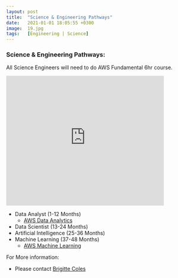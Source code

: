 ```yaml
---
layout: post
title:  "Science & Engineering Pathways"
date:   2021-01-01 18:05:55 +0300
image:  19.jpg
tags:   [Engineering | Science]
---
```

### Science & Engineering Pathways:
All Science Engineers will need to do AWS Fundamental 6hr course.

<div class="vendor">
  <iframe width="425" height="349" src="http://www.youtube.com/embed/FKWwdQu6_ok" frameborder="0" allowfullscreen></iframe>
</div>

  - Data Analyst (1-12 Months)
    - [AWS Data Analytics](https://d1.awsstatic.com/training-and-certification/Learning_Paths/LearningPath_DataAnalytics.pdf)
  - Data Scientist (13-24 Months)  
  - Artificial Intelligence (25-36 Months)
  - Machine Learning (37-48 Months)
    - [AWS Machine Learning](https://d1.awsstatic.com/training-and-certification/Learning_Paths/LearningPath_ML_Developer.pdf)

  For More information:
  - Please contact [Brigitte Coles](brigittec@driftnet.net)

[jekyll-docs]: https://jekyllrb.com/docs/home
[jekyll-gh]:   https://github.com/jekyll/jekyll
[jekyll-talk]: https://talk.jekyllrb.com/
